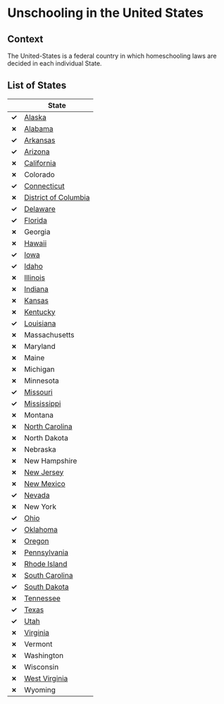 # Unschooling in the United States

## Context

The United-States is a federal country in which homeschooling laws
are decided in each individual State.

## List of States

|   | State |
| - |   -   |
| __✓__ | [Alaska](Alaska.md) |
| __✗__ | [Alabama](Alabama.md) |
| __✓__ | [Arkansas](Arkansas.md) |
| __✓__ | [Arizona](Arizona.md) |
| __✗__ | [California](California.md) |
| __✗__ | Colorado |
| __✓__ | [Connecticut](Connecticut.md) |
| __✗__ | [District of Columbia](DC.md) |
| __✓__ | [Delaware](Delaware.md) |
| __✓__ | [Florida](Florida.md) |
| __✗__ | Georgia |
| __✗__ | [Hawaii](Hawaii.md) |
| __✓__ | [Iowa](Iowa.md) |
| __✓__ | [Idaho](Idaho.md) |
| __✗__ | [Illinois](Illinois.md) |
| __✗__ | [Indiana](Indiana.md) |
| __✗__ | [Kansas](Kansas.md) |
| __✗__ | [Kentucky](Kentucky.md) |
| __✓__ | [Louisiana](Louisiana.md) |
| __✗__ | Massachusetts |
| __✗__ | Maryland |
| __✗__ | Maine |
| __✗__ | Michigan |
| __✗__ | Minnesota |
| __✓__ | [Missouri](Missouri.md) |
| __✓__ | [Mississippi](Mississippi.md) |
| __✗__ | Montana |
| __✗__ | [North Carolina](North-Carolina.md) |
| __✗__ | North Dakota |
| __✗__ | Nebraska |
| __✗__ | New Hampshire |
| __✗__ | [New Jersey](New-Jersey.md) |
| __✗__ | [New Mexico](New-Mexico.md) |
| __✓__ | [Nevada](Nevada.md) |
| __✗__ | New York |
| __✓__ | [Ohio](Ohio.md) |
| __✓__ | [Oklahoma](Oklahoma.md) |
| __✗__ | [Oregon](Oregon.md) |
| __✗__ | [Pennsylvania](Pennsylvania.md) |
| __✗__ | [Rhode Island](Rhode-Island.md) |
| __✗__ | [South Carolina](South-Carolina.md) |
| __✓__ | [South Dakota](South-Dakota.md) |
| __✗__ | [Tennessee](Tennessee.md) |
| __✓__ | [Texas](Texas.md) |
| __✓__ | [Utah](Utah.md) |
| __✗__ | [Virginia](Virginia.md) |
| __✗__ | Vermont |
| __✗__ | Washington |
| __✗__ | Wisconsin |
| __✗__ | [West Virginia](West-Virginia.md) |
| __✗__ | Wyoming |
